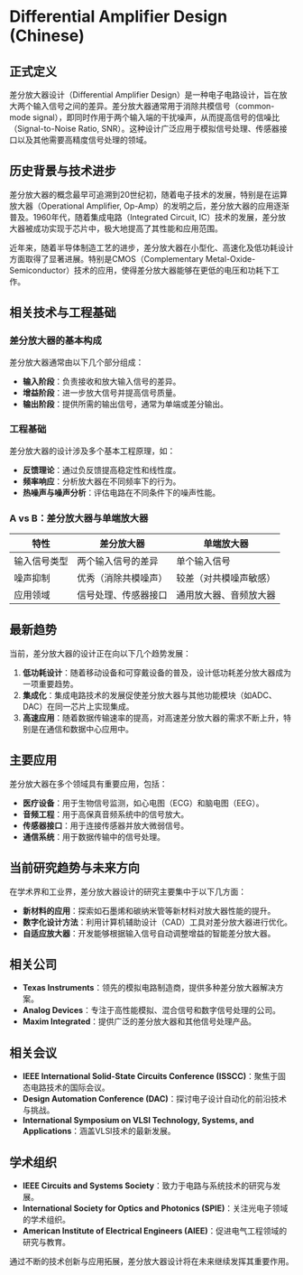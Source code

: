 # Differential Amplifier Design (Chinese)

## 正式定义

差分放大器设计（Differential Amplifier Design）是一种电子电路设计，旨在放大两个输入信号之间的差异。差分放大器通常用于消除共模信号（common-mode signal），即同时作用于两个输入端的干扰噪声，从而提高信号的信噪比（Signal-to-Noise Ratio, SNR）。这种设计广泛应用于模拟信号处理、传感器接口以及其他需要高精度信号处理的领域。

## 历史背景与技术进步

差分放大器的概念最早可追溯到20世纪初，随着电子技术的发展，特别是在运算放大器（Operational Amplifier, Op-Amp）的发明之后，差分放大器的应用逐渐普及。1960年代，随着集成电路（Integrated Circuit, IC）技术的发展，差分放大器被成功实现于芯片中，极大地提高了其性能和应用范围。

近年来，随着半导体制造工艺的进步，差分放大器在小型化、高速化及低功耗设计方面取得了显著进展。特别是CMOS（Complementary Metal-Oxide-Semiconductor）技术的应用，使得差分放大器能够在更低的电压和功耗下工作。

## 相关技术与工程基础

### 差分放大器的基本构成

差分放大器通常由以下几个部分组成：

- **输入阶段**：负责接收和放大输入信号的差异。
- **增益阶段**：进一步放大信号并提高信号质量。
- **输出阶段**：提供所需的输出信号，通常为单端或差分输出。

### 工程基础

差分放大器的设计涉及多个基本工程原理，如：

- **反馈理论**：通过负反馈提高稳定性和线性度。
- **频率响应**：分析放大器在不同频率下的行为。
- **热噪声与噪声分析**：评估电路在不同条件下的噪声性能。

### A vs B：差分放大器与单端放大器

| 特性            | 差分放大器                   | 单端放大器                     |
|-----------------|-----------------------------|---------------------------------|
| 输入信号类型    | 两个输入信号的差异          | 单个输入信号                    |
| 噪声抑制        | 优秀（消除共模噪声）        | 较差（对共模噪声敏感）          |
| 应用领域        | 信号处理、传感器接口        | 通用放大器、音频放大器          |

## 最新趋势

当前，差分放大器的设计正在向以下几个趋势发展：

1. **低功耗设计**：随着移动设备和可穿戴设备的普及，设计低功耗差分放大器成为一项重要趋势。
2. **集成化**：集成电路技术的发展促使差分放大器与其他功能模块（如ADC、DAC）在同一芯片上实现集成。
3. **高速应用**：随着数据传输速率的提高，对高速差分放大器的需求不断上升，特别是在通信和数据中心应用中。

## 主要应用

差分放大器在多个领域具有重要应用，包括：

- **医疗设备**：用于生物信号监测，如心电图（ECG）和脑电图（EEG）。
- **音频工程**：用于高保真音频系统中的信号放大。
- **传感器接口**：用于连接传感器并放大微弱信号。
- **通信系统**：用于数据传输中的信号处理。

## 当前研究趋势与未来方向

在学术界和工业界，差分放大器设计的研究主要集中于以下几方面：

- **新材料的应用**：探索如石墨烯和碳纳米管等新材料对放大器性能的提升。
- **数字化设计方法**：利用计算机辅助设计（CAD）工具对差分放大器进行优化。
- **自适应放大器**：开发能够根据输入信号自动调整增益的智能差分放大器。

## 相关公司

- **Texas Instruments**：领先的模拟电路制造商，提供多种差分放大器解决方案。
- **Analog Devices**：专注于高性能模拟、混合信号和数字信号处理的公司。
- **Maxim Integrated**：提供广泛的差分放大器和其他信号处理产品。

## 相关会议

- **IEEE International Solid-State Circuits Conference (ISSCC)**：聚焦于固态电路技术的国际会议。
- **Design Automation Conference (DAC)**：探讨电子设计自动化的前沿技术与挑战。
- **International Symposium on VLSI Technology, Systems, and Applications**：涵盖VLSI技术的最新发展。

## 学术组织

- **IEEE Circuits and Systems Society**：致力于电路与系统技术的研究与发展。
- **International Society for Optics and Photonics (SPIE)**：关注光电子领域的学术组织。
- **American Institute of Electrical Engineers (AIEE)**：促进电气工程领域的研究与教育。

通过不断的技术创新与应用拓展，差分放大器设计将在未来继续发挥其重要作用。